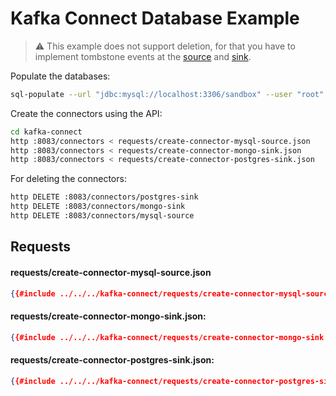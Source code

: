 # Kafka Connect Database Example

> ⚠️ This example does not support deletion, for that you have to implement tombstone events at the [source](https://debezium.io/documentation/reference/connectors/postgresql.html#postgresql-tombstone-events) and [sink](https://docs.confluent.io/kafka-connect-jdbc/current/sink-connector/index.html#jdbc-sink-delete-mode).

Populate the databases:

```bash
sql-populate --url "jdbc:mysql://localhost:3306/sandbox" --user "root" --password "notasecret" 100
```

Create the connectors using the API:

```bash
cd kafka-connect
http :8083/connectors < requests/create-connector-mysql-source.json
http :8083/connectors < requests/create-connector-mongo-sink.json
http :8083/connectors < requests/create-connector-postgres-sink.json
```

For deleting the connectors:

```bash
http DELETE :8083/connectors/postgres-sink
http DELETE :8083/connectors/mongo-sink
http DELETE :8083/connectors/mysql-source
```

## Requests

#### requests/create-connector-mysql-source.json

```json
{{#include ../../../kafka-connect/requests/create-connector-mysql-source.json}}
```

#### requests/create-connector-mongo-sink.json:

```json
{{#include ../../../kafka-connect/requests/create-connector-mongo-sink.json}}
```

#### requests/create-connector-postgres-sink.json:

```json
{{#include ../../../kafka-connect/requests/create-connector-postgres-sink.json}}
```